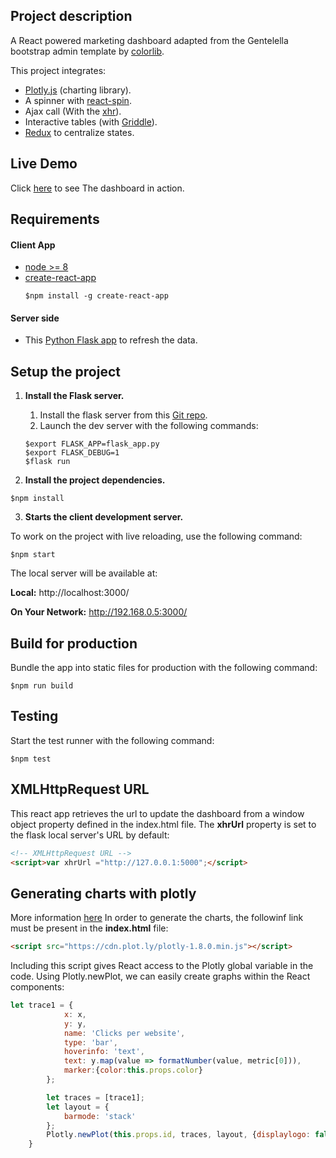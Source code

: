 ## Project description

A React powered marketing dashboard adapted from the Gentelella bootstrap admin template by [colorlib](https://colorlib.com/polygon/gentelella/index.html).

This project integrates:

* [Plotly.js](https://plot.ly/javascript/) (charting library).
* A spinner with [react-spin](https://www.npmjs.com/package/react-spin).
* Ajax call (With the [xhr](https://www.npmjs.com/package/xhr)).
* Interactive tables (with [Griddle](https://griddlegriddle.github.io/Griddle/)).
* [Redux](https://redux.js.org) to centralize states.
## Live Demo

Click [here](https://lively-welder-190307.appspot.com/) to see The dashboard in action.

## Requirements
#### Client App
  - [node >= 8](https://nodejs.org/download/)
  - [create-react-app](https://github.com/facebookincubator/create-react-app)
    ```shell
    $npm install -g create-react-app
     ```
#### Server side
  - This [Python Flask app](https://github.com/aminbouraiss/flask-dashboard) to refresh the data.

## Setup the project

1. **Install the Flask server.**
    1. Install the flask server from this [Git repo](https://github.com/aminbouraiss/flask-dashboard).
    2. Launch the dev server with the following commands:
    ```shell
    $export FLASK_APP=flask_app.py
    $export FLASK_DEBUG=1
    $flask run
    ```

2. **Install the project dependencies.**

```shell
$npm install
```

3. **Starts the client development server.**

To work on the project with live reloading, use the following command:

```shell
$npm start
```
The local server will be available at:

**Local:**            http://localhost:3000/

**On Your Network:**  http://192.168.0.5:3000/

## Build for production
 Bundle the app into static files for production with the following command:

```shell
$npm run build
```

 ## Testing
 Start the test runner with the following command:

```shell
$npm test
```

## XMLHttpRequest URL

This react app retrieves the url to update the dashboard from a window object property defined in the index.html file. The **xhrUrl** property is set to the flask local server's URL by default:

```html
<!-- XMLHttpRequest URL -->
<script>var xhrUrl ="http://127.0.0.1:5000";</script>
```

## Generating charts with plotly 

More information [here](https://plot.ly/javascript/)
In order to generate the charts, the followinf link must be present in the **index.html** file:

```html
<script src="https://cdn.plot.ly/plotly-1.8.0.min.js"></script>
```
Including this script gives React access to the Plotly global variable in the code. Using Plotly.newPlot, we can easily create graphs within the React components:
```javascript
let trace1 = {
            x: x,
            y: y,
            name: 'Clicks per website',
            type: 'bar',
            hoverinfo: 'text',
            text: y.map(value => formatNumber(value, metric[0])),
            marker:{color:this.props.color}
        };

        let traces = [trace1];
        let layout = {
            barmode: 'stack'
        };
        Plotly.newPlot(this.props.id, traces, layout, {displaylogo: false})
    }
```






